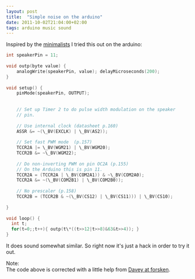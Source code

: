 ```yaml
---
layout: post
title:  "Simple noise on the arduino"
date: 2011-10-02T21:04:00+02:00
tags: arduino music sound
---
```


Inspired by the [minimalists](http://www.motherboard.tv/2011/9/29/minimalism-worship-these-sweet-loops-were-made-with-only-one-line-of-code) I tried this out on the arduino:  
  
```c++
int speakerPin = 11;  
  
void outp(byte value) {  
    analogWrite(speakerPin, value); delayMicroseconds(200);  
}  
  
void setup() {  
    pinMode(speakerPin, OUTPUT);  
  
  
    // Set up Timer 2 to do pulse width modulation on the speaker  
    // pin.  
  
    // Use internal clock (datasheet p.160)  
    ASSR &= ~(\_BV(EXCLK) | \_BV(AS2));  
  
    // Set fast PWM mode  (p.157)  
    TCCR2A |= \_BV(WGM21) | \_BV(WGM20);  
    TCCR2B &= ~\_BV(WGM22);  
  
    // Do non-inverting PWM on pin OC2A (p.155)  
    // On the Arduino this is pin 11.  
    TCCR2A = (TCCR2A | \_BV(COM2A1)) & ~\_BV(COM2A0);  
    TCCR2A &= ~(\_BV(COM2B1) | \_BV(COM2B0));  
  
    // No prescaler (p.158)  
    TCCR2B = (TCCR2B & ~(\_BV(CS12) | \_BV(CS11))) | \_BV(CS10);  
  
}  
  
void loop() {  
  int t;  
  for(t=0;;t++){ outp(t\*((t>>12|t>>8)&63&t>>4)); }  
}  
```

It does sound somewhat similar. So right now it's just a hack in order to try it out.  
  
Note:  
The code above is corrected with a little help from [Davey at forsken](http://forskningsavd.se/).